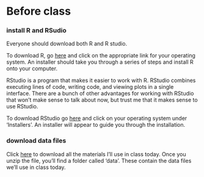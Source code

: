 # Before class

### install R and RSudio

Everyone should download both R and R studio. 

To download R, go [here](http://cran.mtu.edu/) and click on the appropriate link for your operating system. An installer should take you through a series of steps and install R onto your computer.

RStudio is a program that makes it easier to work with R. RStudio combines executing lines of code, writing code, and viewing plots in a single interface. There are a bunch of other advantages for working with RStudio that won’t make sense to talk about now, but trust me that it makes sense to use RStudio.

To download RStudio go [here](https://www.rstudio.com/products/rstudio/download/) and click on your operating system under ‘Installers’. An installer will appear to guide you through the installation.

### download data files

Click [here](https://github.com/lukereding/intro_to_r/archive/master.zip) to download all the materials I’ll use in class today. Once you unzip the file, you’ll find a folder called ‘data’. These contain the data files we’ll use in class today.
